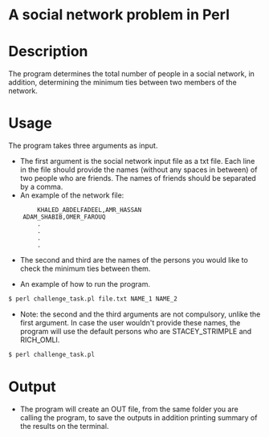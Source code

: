 A social network problem in Perl
==============================================

Description
===========

The program determines the total number of people in a social network, in addition, determining the minimum ties between two members of the network.

Usage
=====

The program takes three arguments as input.

* The first argument is the social network input file as a txt file. Each line in the file should provide the names (without any spaces in between) of two people who are friends. The names of friends should be separated by a comma.
* An example of the network file:
```
        KHALED_ABDELFADEEL,AMR_HASSAN
	ADAM_SHABIB,OMER_FAROUQ
		.
		.
		.
		.
```

* The second and third are the names of the persons you would like to check the minimum ties between them.

* An example of how to run the program.
```bash
$ perl challenge_task.pl file.txt NAME_1 NAME_2
```

* Note: the second and the third arguments are not compulsory, unlike the first argument. In case the user wouldn't provide these names, the program will use the default persons who are STACEY_STRIMPLE and RICH_OMLI.
```bash
$ perl challenge_task.pl
```

Output
======

* The program will create an OUT file, from the same folder you are calling the program, to save the outputs in addition printing summary of the results on the terminal.
